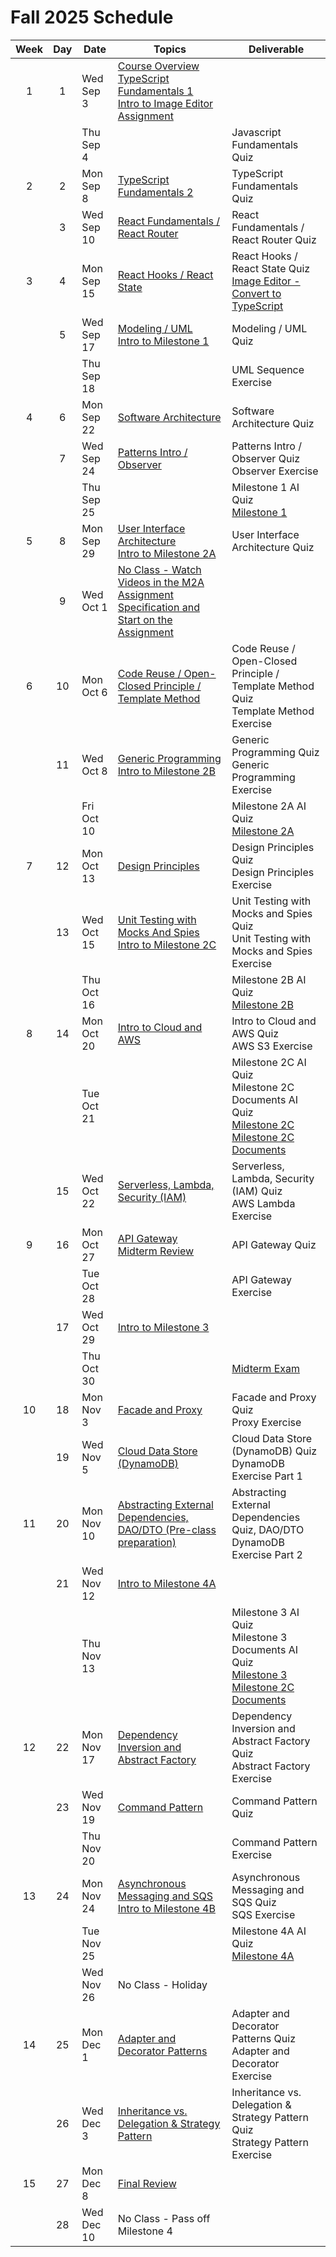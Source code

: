 # Fall 2025 Schedule

| Week | Day | Date       | Topics                                                    | Deliverable                              |
| :--: | :-: | ---------- | ----------------------------------------------------------| ---------------------------------------- |
|  1   |  1  | Wed Sep 3  | [Course Overview](../instruction/course-overview/course-overview.md)<br/> [TypeScript Fundamentals 1](../instruction/typescript-fundamentals-1/typescript-fundamentals-1.md)<br /> [Intro to Image Editor Assignment](../instruction/image-editor/image-editor.md) |                                         |
|      |     | Thu Sep 4  | | Javascript Fundamentals Quiz |
|  2   |  2  | Mon Sep 8  | [TypeScript Fundamentals 2](../instruction/typescript-fundamentals-2/typescript-fundamentals-2.md) | TypeScript Fundamentals Quiz |
|      |  3  | Wed Sep 10 | [React Fundamentals / React Router](../instruction/react-fundamentals-router/react-fundamentals-router.md) | React Fundamentals / React Router Quiz |
|  3  |   4  | Mon Sep 15 | [React Hooks / React State](../instruction/react-hooks-state/react-hooks-state.md) | React Hooks / React State Quiz<br/> [Image Editor - Convert to TypeScript](../image-editor/image-editor.md) |
|     |   5  | Wed Sep 17 | [Modeling / UML](../instruction/modeling-uml/modeling-uml.md)<br/> [Intro to Milestone 1](../instruction/tweeter/milestone-1.md) | Modeling / UML Quiz |
|      |     | Thu Sep 18  | | UML Sequence Exercise |
|  4  |   6  | Mon Sep 22 | [Software Architecture](../instruction/software-architecture/software-architecture.md) | Software Architecture Quiz |
|      |  7  | Wed Sep 24 |[Patterns Intro / Observer](../instruction/patterns-observer/patterns-observer.md) | Patterns Intro / Observer Quiz<br/> Observer Exercise |
|      |     | Thu Sep 25 | | Milestone 1 AI Quiz<br/> [Milestone 1](../tweeter/milestone-1.md) |
|   5  |  8  | Mon Sep 29 | [User Interface Architecture](../instruction/ui-architecture/ui-architecture.md)<br/> [Intro to Milestone 2A](../instruction/tweeter/milestone-2a.md) | User Interface Architecture Quiz |
|      |  9  | Wed Oct 1 | [No Class - Watch Videos in the M2A Assignment Specification and Start on the Assignment](../tweeter/milestone-2a.md)  | |
|  6   | 10  | Mon Oct 6 | [Code Reuse / Open-Closed Principle / Template Method](../instruction/code-reuse-open-closed-template-method/code-reuse-open-closed-template-method.md) | Code Reuse / Open-Closed Principle / Template Method Quiz<br/> Template Method Exercise |
|      | 11  | Wed Oct 8 | [Generic Programming](../instruction/generic-programming/generic-programming.md)<br /> [Intro to Milestone 2B](../instruction/tweeter/milestone-2b.md) | Generic Programming Quiz<br/> Generic Programming Exercise |
|      |     | Fri Oct 10 | | Milestone 2A AI Quiz<br/> [Milestone 2A](../tweeter/milestone-2a.md) |
|  7   | 12  | Mon Oct 13 | [Design Principles](../instruction/design-principles/design-principles.md) | Design Principles Quiz<br/> Design Principles Exercise |
|      | 13  | Wed Oct 15 | [Unit Testing with Mocks And Spies](../instruction/unit-testing-mocking/unit-testing-mocking.md)<br/> [Intro to Milestone 2C](../instruction/tweeter/milestone-2c.md) | Unit Testing with Mocks and Spies Quiz<br/> Unit Testing with Mocks and Spies Exercise |
|      |     | Thu Oct 16 | | Milestone 2B AI Quiz<br/> [Milestone 2B](../tweeter/milestone-2b.md) |
|  8   | 14  | Mon Oct 20 | [Intro to Cloud and AWS](../instruction/cloud-aws-intro/cloud-aws-intro.md) | Intro to Cloud and AWS Quiz<br/> AWS S3 Exercise |
|      |     | Tue Oct 21 | | Milestone 2C AI Quiz<br/> Milestone 2C Documents AI Quiz<br/> [Milestone 2C](../tweeter/milestone-2c.md)<br/> [Milestone 2C Documents](../tweeter/milestone-2c-docs.md) |
|      | 15   | Wed Oct 22 | [Serverless, Lambda, Security (IAM)](../instruction/serverless-lambda-iam.md) | Serverless, Lambda, Security (IAM) Quiz<br/> AWS Lambda Exercise |
|  9   | 16  | Mon Oct 27 | [API Gateway](../instruction/api-gateway/api-gateway.md)<br/> [Midterm Review](../instruction/midterm-review/midterm-review.md) | API Gateway Quiz |
|      |     | Tue Oct 28 | | API Gateway Exercise |
|      | 17  | Wed Oct 29 | [Intro to Milestone 3](../instruction/tweeter/milestone-3a.md) | |
|      |     | Thu Oct 30 | | [Midterm Exam](../instruction/midterm/midterm.md) |
|  10  | 18  | Mon Nov 3  | [Facade and Proxy](../instruction/facade-proxy/facade-proxy.md) | Facade and Proxy Quiz<br/> Proxy Exercise |
|      | 19  | Wed Nov 5  | [Cloud Data Store (DynamoDB)](../instruction/dynamodb/dynamodb.md) | Cloud Data Store (DynamoDB) Quiz<br/> DynamoDB Exercise Part 1  |
|  11  | 20  | Mon Nov 10 | [Abstracting External Dependencies, DAO/DTO (Pre-class preparation)](../instruction/abstracting-dependencies-dao/abstracting-dependencies-dao.md) | Abstracting External Dependencies Quiz, DAO/DTO<br/> DynamoDB Exercise Part 2 |
|      | 21  | Wed Nov 12 | [Intro to Milestone 4A](../instruction/tweeter/milestone-4a.md) | |
|      |     | Thu Nov 13 | | Milestone 3 AI Quiz<br/> Milestone 3 Documents AI Quiz<br/> [Milestone 3](../tweeter/milestone-3.md)<br/> [Milestone 2C Documents](../tweeter/milestone-3-docs.md) |
|  12  | 22  | Mon Nov 17 | [Dependency Inversion and Abstract Factory](../instruction/dependency-inversion-abstract-factory/dependency-inversion-abstract-factory.md) | Dependency Inversion and Abstract Factory Quiz<br/> Abstract Factory Exercise  |
|      | 23  | Wed Nov 19 | [Command Pattern](../instruction/command/command.md) | Command Pattern Quiz |
|      |     | Thu Nov 20 | | Command Pattern Exercise |
|  13  | 24  | Mon Nov 24 | [Asynchronous Messaging and SQS](../instruction/async-messaging-sqs/async-messaging-sqs.md)<br/> [Intro to Milestone 4B](../instruction/tweeter/milestone-4b.md) | Asynchronous Messaging and SQS Quiz<br/> SQS Exercise |
|      |     | Tue Nov 25 | | Milestone 4A AI Quiz<br/> [Milestone 4A](../tweeter/milestone-4a.md) |
|      |     | Wed Nov 26 | No Class - Holiday | |
|  14  | 25  | Mon Dec 1  | [Adapter and Decorator Patterns](../instruction/adapter-decorator/adapter-decorator.md) | Adapter and Decorator Patterns Quiz<br/> Adapter and Decorator Exercise |
|      | 26  | Wed Dec 3  | [Inheritance vs. Delegation & Strategy Pattern](../instruction/inheritance-vs-delegation-strategy/inheritance-vs-delegation-strategy.md) | Inheritance vs. Delegation & Strategy Pattern  Quiz<br/> Strategy Pattern Exercise |
|  15  | 27  | Mon Dec 8  | [Final Review](../instruction/final-review/final-review.md)  | |
|      | 28  | Wed Dec 10 | No Class - Pass off Milestone 4 | |
